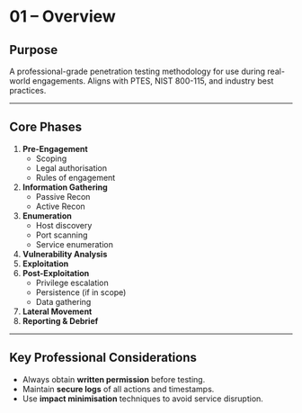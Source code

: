 
# 01 – Overview

## Purpose
A professional-grade penetration testing methodology for use during real-world engagements. Aligns with PTES, NIST 800-115, and industry best practices.

---

## Core Phases
1. **Pre-Engagement**
   - Scoping
   - Legal authorisation
   - Rules of engagement
2. **Information Gathering**
   - Passive Recon
   - Active Recon
3. **Enumeration**
   - Host discovery
   - Port scanning
   - Service enumeration
4. **Vulnerability Analysis**
5. **Exploitation**
6. **Post-Exploitation**
   - Privilege escalation
   - Persistence (if in scope)
   - Data gathering
7. **Lateral Movement**
8. **Reporting & Debrief**

---

## Key Professional Considerations
- Always obtain **written permission** before testing.
- Maintain **secure logs** of all actions and timestamps.
- Use **impact minimisation** techniques to avoid service disruption.

